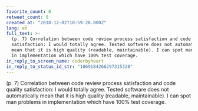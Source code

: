 ```yaml
---
favorite_count: 0
retweet_count: 0
created_at: "2018-12-02T10:59:28.000Z"
lang: en
full_text: >-
  (p. 7) Correlation between code review process satisfaction and code quality
  satisfaction: I would totally agree. Tested software does not automatically
  mean that it is high quality (readable, maintainable). I can spot man problems
  in implementation which have 100% test coverage.
in_reply_to_screen_name: coderbyheart
in_reply_to_status_id_str: "1069184266297315328"
---
```


(p. 7) Correlation between code review process satisfaction and code quality
satisfaction: I would totally agree. Tested software does not automatically mean
that it is high quality (readable, maintainable). I can spot man problems in
implementation which have 100% test coverage.

